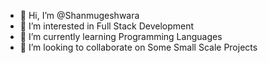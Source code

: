 - 👋 Hi, I’m @Shanmugeshwara
- 👀 I’m interested in Full Stack Development
- 🌱 I’m currently learning Programming Languages
- 💞️ I’m looking to collaborate on Some Small Scale Projects


<!---
Shanmugeshwara/Shanmugeshwara is a ✨ special ✨ repository because its `README.md` (this file) appears on your GitHub profile.
You can click the Preview link to take a look at your changes.
--->
